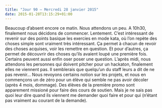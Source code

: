 ```yaml
---
title: "Jour 90 — Mercredi 28 janvier 2015"
date: 2015-01-28T13:15:29+01:00
---
```


Beaucoup d’absent encore ce matin. Nous attendons un peu. A 10h30,
finalement nous décidons de commencer. Lentement. C’est intéressant de
revenir sur des points basique les exercies en mode kata, où l’on repète
des choses simple sont vraiment très intéressant. Ça permet à chacun de
revoir des choses acquises, voir les remettre en question. Et pour
d’autres, ça permet de découvrir des choses qu’ils avaient loupé une
première fois. Certains peuvent aussi enfin oser poser une question.
L’après midi, nous attendons les personnes qui doivent pitcher pour un
hackaton, finalement elles ne viennent pas. Il semblerais que quelqu’un
du staff leurs a dit de ne pas revenir… Nous revoyons certains notion
sur les projets, et nous en commençons un de zéro pour un élève qui
semble ne pas avoir décoler (après 4 mois, dommage). Des élèves de la
première promo sont apparement missioné pour faire des cours de soutien.
Mais je ne sais pas quoi leur dire quand ils viennent me demander quoi
faire et pour qui (n’étant pas vraiment au courant de la demande).


